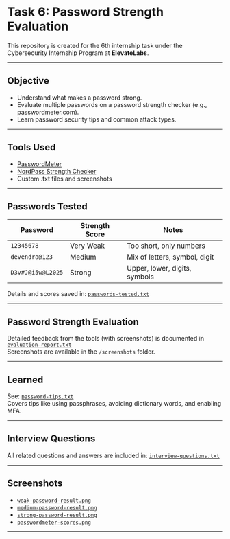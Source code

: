 # Task 6: Password Strength Evaluation

This repository is created for the 6th internship task under the Cybersecurity Internship Program at **ElevateLabs**.  

---

## Objective

- Understand what makes a password strong.
- Evaluate multiple passwords on a password strength checker (e.g., passwordmeter.com).
- Learn password security tips and common attack types.

---

## Tools Used

- [PasswordMeter](https://www.passwordmeter.com/)
- [NordPass Strength Checker](https://nordpass.com/password-strength-checker/)
- Custom .txt files and screenshots

---

## Passwords Tested

| Password           | Strength Score | Notes                         |
|--------------------|----------------|-------------------------------|
| `12345678`         | Very Weak      | Too short, only numbers       |
| `devendra@123`     | Medium         | Mix of letters, symbol, digit |
| `D3v#J@i5w@L2025`  | Strong         | Upper, lower, digits, symbols |

Details and scores saved in: [`passwords-tested.txt`](passwords-tested.txt)

---

## Password Strength Evaluation

Detailed feedback from the tools (with screenshots) is documented in [`evaluation-report.txt`](evaluation-report.txt)  
Screenshots are available in the `/screenshots` folder.

---

## Learned

See: [`password-tips.txt`](password-tips.txt)  
Covers tips like using passphrases, avoiding dictionary words, and enabling MFA.

---

## Interview Questions

All related questions and answers are included in: [`interview-questions.txt`](interview-questions.txt)

---

## Screenshots

- [`weak-password-result.png`](screenshots/weak-password-result.png)
- [`medium-password-result.png`](medium-password-result.png)
- [`strong-password-result.png`](strong-password-result.png)
- [`passwordmeter-scores.png`](passwordmeter-scores.png)

---

